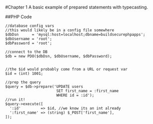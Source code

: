 #Chapter 1
A basic example of prepared statements with typecasting.


##PHP Code

	//database config vars
	//this would likely be in a config file somewhere
	$dbDsn      = 'mysql:host=localhost;dbname=buildsecurephpapps';
	$dbUsername = 'root';
	$dbPassword = 'root';

	//connect to the DB
	$db = new PDO($dbDsn, $dbUsername, $dbPassword);


	//the $id would probably come from a URL or request var
	$id = (int) 1001;

	//prep the query
	$query = $db->prepare('UPDATE users
	                       SET first_name = :first_name
	                       WHERE id = :id');
	//run it!
	$query->execute([
	  ':id'         => $id, //we know its an int already
	  ':first_name' => (string) $_POST['first_name'],
	]);